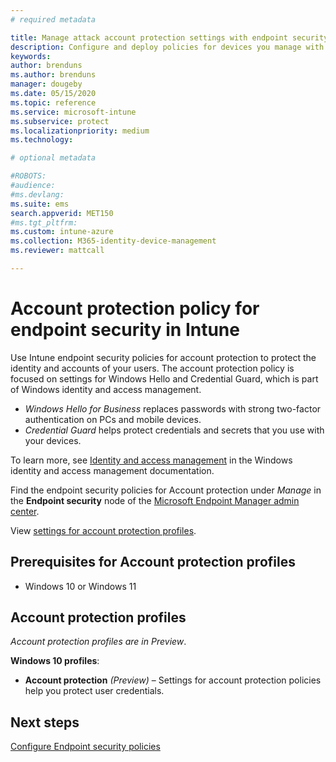 ```yaml
---
# required metadata

title: Manage attack account protection settings with endpoint security policies in Microsoft Intune | Microsoft Docs
description: Configure and deploy policies for devices you manage with endpoint security account protection policy settings in Microsoft Endpoint Manager.
keywords:
author: brenduns
ms.author: brenduns
manager: dougeby
ms.date: 05/15/2020
ms.topic: reference
ms.service: microsoft-intune
ms.subservice: protect
ms.localizationpriority: medium
ms.technology:

# optional metadata

#ROBOTS:
#audience:
#ms.devlang:
ms.suite: ems
search.appverid: MET150
#ms.tgt_pltfrm:
ms.custom: intune-azure
ms.collection: M365-identity-device-management
ms.reviewer: mattcall

---
```


# Account protection policy for endpoint security in Intune

Use Intune endpoint security policies for account protection to protect the identity and accounts of your users. The account protection policy is focused on settings for  Windows Hello and Credential Guard, which is part of Windows identity and access management.

- *Windows Hello for Business* replaces passwords with strong two-factor authentication on PCs and mobile devices.
- *Credential Guard* helps protect credentials and secrets that you use with your devices.

To learn more, see [Identity and access management](/windows/security/identity-protection/) in the Windows identity and access management documentation.

Find the endpoint security policies for Account protection under *Manage* in the **Endpoint security** node of the [Microsoft Endpoint Manager admin center](https://go.microsoft.com/fwlink/?linkid=2109431).

View [settings for account protection profiles](../protect/endpoint-security-asr-profile-settings.md).

## Prerequisites for Account protection profiles

- Windows 10 or Windows 11

## Account protection profiles

*Account protection profiles are in Preview*.

**Windows 10 profiles**:

- **Account protection** *(Preview)* – Settings for account protection policies help you protect user credentials.

## Next steps

[Configure Endpoint security policies](../protect/endpoint-security-policy.md#create-an-endpoint-security-policy)